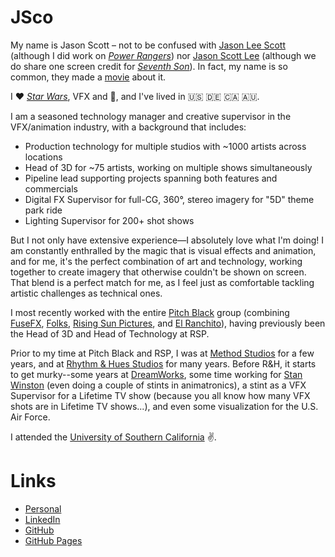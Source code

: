 <!--
**jasoncscott/jasoncscott** is a ✨ _special_ ✨ repository because its `README.md` (this file) appears on your GitHub profile.

Here are some ideas to get you started:

- 🔭 I’m currently working on ...
- 🌱 I’m currently learning ...
- 👯 I’m looking to collaborate on ...
- 🤔 I’m looking for help with ...
- 💬 Ask me about ...
- 📫 How to reach me: ...
- 😄 Pronouns: ...
- ⚡ Fun fact: ...
-->
# JSco
My name is Jason Scott – not to be confused with [Jason Lee Scott](http://www.powerrangers.com/character/mighty-morphin-power-rangers-jason-lee-scott-red-ranger-season-1/) (although I did work on _[Power Rangers](http://www.imdb.com/title/tt3717490)_) nor [Jason Scott Lee](http://www.imdb.com/name/nm0001462/) (although we do share one screen credit for _[Seventh Son](http://www.imdb.com/title/tt1121096/)_).  In fact, my name is so common, they made a [movie](http://www.imdb.com/title/tt0469144/) about it.

I ❤️ _[Star Wars](https://www.starwars.com/)_, VFX and :movie_camera:, and I've lived in 🇺🇸 🇩🇪 🇨🇦 🇦🇺.

I am a seasoned technology manager and creative supervisor in the VFX/animation industry, with a background that includes:
* Production technology for multiple studios with ~1000 artists across locations
* Head of 3D for ~75 artists, working on multiple shows simultaneously
* Pipeline lead supporting projects spanning both features and commercials
* Digital FX Supervisor for full-CG, 360°, stereo imagery for "5D" theme park ride
* Lighting Supervisor for 200+ shot shows

But I not only have extensive experience—I absolutely love what I'm doing! I am constantly enthralled by the magic that is visual effects and animation, and for me, it's the perfect combination of art and technology, working together to create imagery that otherwise couldn't be shown on screen. That blend is a perfect match for me, as I feel just as comfortable tackling artistic challenges as technical ones.

I most recently worked with the entire [Pitch Black](https://www.pitchblackcompany.com/) group (combining [FuseFX](https://www.fusefx.com/), [Folks](https://www.folksvfx.com/), [Rising Sun Pictures](https://www.rsp.com.au/), and [El Ranchito](https://www.elranchito.es/)), having previously been the Head of 3D and Head of Technology at RSP.

Prior to my time at Pitch Black and RSP, I was at [Method Studios](https://www.methodstudios.com/) for a few years, and at [Rhythm & Hues Studios](https://www.rhythm.com/) for many years. Before R&H, it starts to get murky--some years at [DreamWorks](https://www.dreamworksanimation.com/), some time working for [Stan Winston](https://www.stanwistonschool.com/stan-winston-studio) (even doing a couple of stints in animatronics), a stint as a VFX Supervisor for a Lifetime TV show (because you all know how many VFX shots are in Lifetime TV shows...), and even some visualization for the U.S. Air Force.

I attended the [University of Southern California](https://www.usc.edu/) :v:.


# Links
* [Personal](https://www.thescottclan.org/jason/)
* [LinkedIn](https://www.linkedin.com/in/jasoncscott/)
* [GitHub](https://github.com/jasoncscott/)
* [GitHub Pages](https://jasoncscott.github.io/)

